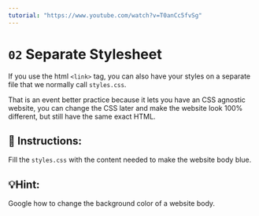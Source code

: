 ```yaml
---
tutorial: "https://www.youtube.com/watch?v=T0anCc5fvSg"
---
```


# `02` Separate Stylesheet

If you use the html `<link>` tag, you can also have your styles on a separate file that we normally call `styles.css`.

That is an event better practice because it lets you have an CSS agnostic website, you can change the CSS later and make the website look 100% different, but still have the same exact HTML.

## 📝 Instructions:

Fill the `styles.css` with the content needed to make the website body blue.

## 💡Hint:

Google how to change the background color of a website body.
